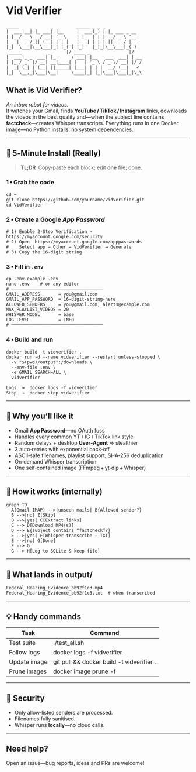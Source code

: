 # Vid Verifier

	_____    _       _         _____ _ _ _             
	|  ___|__| |_ ___| |__     |  ___(_) | |_ ___ _ __  
	| |_ / _ \ __/ __| '_ \    | |_  | | | __/ _ \ '__| 
	|  _|  __/ || (__| | | |_  |  _| | | | ||  __/ |_   
	|_|  \___|\__\___|_| |_( ) |_|   |_|_|\__\___|_( )  
	 _____          _      |/ ____ _               |/   
	|  ___|_ _  ___| |_      / ___| |__   ___  ___| | __
	| |_ / _` |/ __| __|____| |   | '_ \ / _ \/ __| |/ /
	|  _| (_| | (__| ||_____| |___| | | |  __/ (__|   < 
	|_|  \__,_|\___|\__|     \____|_| |_|\___|\___|_|\_\


## What is Vid Verifier?  
*An inbox robot for videos.*   
It watches your Gmail, finds **YouTube / TikTok / Instagram** links, downloads the videos in the best quality and—when the subject line contains **factcheck**—creates Whisper transcripts. Everything runs in one Docker image—no Python installs, no system dependencies.

---

## 🚀 5‑Minute Install (Really)

> **TL;DR** Copy‑paste each block; edit **one** file; done.

### 1 ▪ Grab the code
	cd ~
	git clone https://github.com/yourname/VidVerifier.git
	cd VidVerifier

### 2 ▪ Create a Google *App Password*
	# 1) Enable 2‑Step Verification → https://myaccount.google.com/security
	# 2) Open  https://myaccount.google.com/apppasswords
	#    Select app → Other → VidVerifier → Generate
	# 3) Copy the 16‑digit string

### 3 ▪ Fill in `.env`
	cp .env.example .env
	nano .env    # or any editor
	# ───────────────────────────────────
	GMAIL_ADDRESS       = you@gmail.com
	GMAIL_APP_PASSWORD  = 16‑digit‑string‑here
	ALLOWED_SENDERS     = you@gmail.com, alerts@example.com
	MAX_PLAYLIST_VIDEOS = 20
	WHISPER_MODEL       = base
	LOG_LEVEL           = INFO
	# ───────────────────────────────────

### 4 ▪ Build and run
	docker build -t vidverifier .
	docker run -d --name vidverifier --restart unless-stopped \
	  -v "$(pwd)/output":/downloads \
	  --env-file .env \
	  -e GMAIL_SEARCH=ALL \
	  vidverifier

	Logs  →  docker logs -f vidverifier  
	Stop  →  docker stop vidverifier

---

## 🎯 Why you’ll like it

* Gmail **App Password**—no OAuth fuss  
* Handles every common YT / IG / TikTok link style  
* Random delays + desktop **User‑Agent** ⇒ stealthier  
* 3 auto‑retries with exponential back‑off  
* ASCII‑safe filenames, playlist support, SHA‑256 deduplication  
* On‑demand Whisper transcription  
* One self‑contained image (FFmpeg + yt‑dlp + Whisper)

---

## 🧠 How it works (internally)

	graph TD
	  A(Gmail IMAP) -->|unseen mails| B{Allowed sender?}
	  B -->|no| Z[Skip]
	  B -->|yes| C[Extract links]
	  C --> D[Download MP4(s)]
	  D --> E{subject contains “factcheck”?}
	  E -->|yes| F[Whisper transcribe → TXT]
	  E -->|no| G[Done]
	  F --> G
	  G --> H[Log to SQLite & keep file]

---

## 📂 What lands in **output/**  
	Federal_Hearing_Evidence_bb92f1c3.mp4
	Federal_Hearing_Evidence_bb92f1c3.txt  # when transcribed

---

## 💡 Handy commands
| Task | Command |
| --- | --- |
| Test suite |	./test_all.sh |
| Follow logs |	docker logs -f vidverifier |
| Update image |	git pull && docker build -t vidverifier . |
| Prune images |	docker image prune -f |

---

## 🔐 Security
* Only allow‑listed senders are processed.  
* Filenames fully sanitised.  
* Whisper runs **locally**—no cloud calls.

---

## Need help?  
Open an issue—bug reports, ideas and PRs are welcome!
